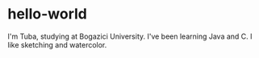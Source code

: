 # hello-world

I'm Tuba, studying at Bogazici University. I've been learning Java and C.
I like sketching and watercolor.
